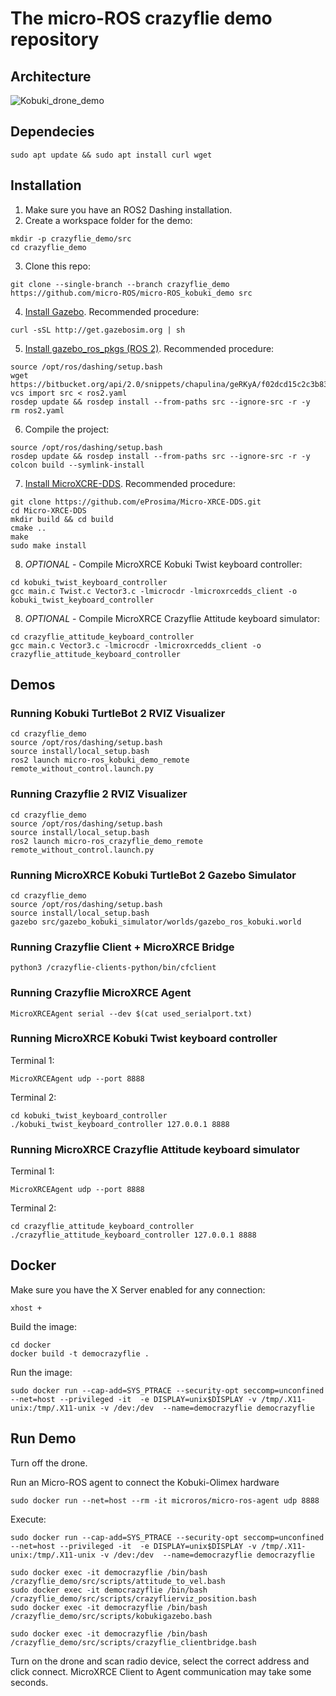 # The micro-ROS crazyflie demo repository

## Architecture

![Kobuki_drone_demo](http://www.plantuml.com/plantuml/png/ZLHDJzj04BtdLopcGgF6Ra5SUa1yG10g9IYYEHHLriQUE2lMkzP-98Ag_xtUsQmiBqxR79pCl7blTzwCSwuDLSRMV7HGmee987TNiuVlytkoDgRHNx9CqMrQCREsIwj15L8O42OjP9qPsz1IdMGDfy99J5YBJbPjnKGtYXdGsUOu_Pn-6XqmKN1RWbKyw6UjGYr5shJ4GHnrw1Qqh65ocYcvb6P_TIKtxdITbKeAy7NwXOc6AbgJ9IrUAYMjAAyabueSJgVJqOYq7oOCg1KjW2IUwW_A6wc1F3_A5Zyv_ad6unlBGP4BKN7Gut52g2QOUgTIr6M-0KwUAv0r6FMQrxhIMVl8dhPC6oUs02uBPbvtGfYFXNeNUQ-rWC98TUBKPYM2GIs4U_gJExZNtQFKp30fTX8XH0blrEriaL_FPmytHzTEvYD9y3lvWEYLh9is4eOysYLdUdrX33Es179upwgrkUGMi511OQWpaIHkbPJa2Vc5I5-6xlYvaSxDjF7j39w5ziK7_Hv55qjkwHii9Vagb_Q59SJrwLEvJn4aJ2zEy_diSlPqvBDjepk6xpJkOiEqfPnfwlmAlSJEcnLvVff-0wrf1GD-1ynVVNXk3JNhTcRj4mKKR9YqtQZ2Khg20QlSr9sNPZLiPQ8sx8tWI4cO7UhD5tS_Sipdz1-yS9MOr-pbXLc4UX_x-NLkU_N9vCo_SL6kjwlnzdKaXF4dITEpVViLnFvIqziwTq3t-Wum_giWclzmKJTPVA0cNjER5YLxcutDzrEesFkd6CeZ42BKxUqHuhrKr0uMT24gn8EEqMZTXk6mLMZACD4ZCUSSH6bh_WS0)

## Dependecies

```
sudo apt update && sudo apt install curl wget
```

## Installation

1. Make sure you have an ROS2 Dashing installation.
2. Create a workspace folder for the demo:

```
mkdir -p crazyflie_demo/src
cd crazyflie_demo
```

3. Clone this repo:
```
git clone --single-branch --branch crazyflie_demo https://github.com/micro-ROS/micro-ROS_kobuki_demo src
```

4. [Install Gazebo](http://gazebosim.org/tutorials?tut=install_ubuntu&cat=install#InstallGazebousingUbuntupackages). Recommended procedure:
```
curl -sSL http://get.gazebosim.org | sh
```

5. [Install gazebo_ros_pkgs (ROS 2)](http://gazebosim.org/tutorials?tut=ros2_installing&cat=connect_ros). Recommended procedure:
```
source /opt/ros/dashing/setup.bash
wget https://bitbucket.org/api/2.0/snippets/chapulina/geRKyA/f02dcd15c2c3b83b2d6aac00afe281162800da74/files/ros2.yaml
vcs import src < ros2.yaml
rosdep update && rosdep install --from-paths src --ignore-src -r -y
rm ros2.yaml
```

6. Compile the project:
```
source /opt/ros/dashing/setup.bash
rosdep update && rosdep install --from-paths src --ignore-src -r -y
colcon build --symlink-install
```

7. [Install MicroXCRE-DDS](https://micro-xrce-dds.readthedocs.io/en/latest/installation.html). Recommended procedure:

```
git clone https://github.com/eProsima/Micro-XRCE-DDS.git
cd Micro-XRCE-DDS
mkdir build && cd build
cmake ..
make
sudo make install
```

8. *OPTIONAL* - Compile MicroXRCE Kobuki Twist keyboard controller:

```
cd kobuki_twist_keyboard_controller
gcc main.c Twist.c Vector3.c -lmicrocdr -lmicroxrcedds_client -o kobuki_twist_keyboard_controller
```

8. *OPTIONAL* - Compile MicroXRCE Crazyflie Attitude keyboard simulator:

```
cd crazyflie_attitude_keyboard_controller
gcc main.c Vector3.c -lmicrocdr -lmicroxrcedds_client -o crazyflie_attitude_keyboard_controller
```

## Demos

### Running Kobuki TurtleBot 2 RVIZ Visualizer
```
cd crazyflie_demo
source /opt/ros/dashing/setup.bash
source install/local_setup.bash
ros2 launch micro-ros_kobuki_demo_remote remote_without_control.launch.py
```

### Running Crazyflie 2 RVIZ Visualizer
```
cd crazyflie_demo
source /opt/ros/dashing/setup.bash
source install/local_setup.bash
ros2 launch micro-ros_crazyflie_demo_remote remote_without_control.launch.py
```

### Running MicroXRCE Kobuki TurtleBot 2 Gazebo Simulator
```
cd crazyflie_demo
source /opt/ros/dashing/setup.bash
source install/local_setup.bash
gazebo src/gazebo_kobuki_simulator/worlds/gazebo_ros_kobuki.world
```

### Running Crazyflie Client + MicroXRCE Bridge
```
python3 /crazyflie-clients-python/bin/cfclient
```
### Running Crazyflie MicroXRCE Agent
```
MicroXRCEAgent serial --dev $(cat used_serialport.txt)
```

### Running MicroXRCE Kobuki Twist keyboard controller

Terminal 1:
```
MicroXRCEAgent udp --port 8888
```

Terminal 2:
```
cd kobuki_twist_keyboard_controller
./kobuki_twist_keyboard_controller 127.0.0.1 8888
```

### Running MicroXRCE Crazyflie Attitude keyboard simulator

Terminal 1:
```
MicroXRCEAgent udp --port 8888
```

Terminal 2:
```
cd crazyflie_attitude_keyboard_controller
./crazyflie_attitude_keyboard_controller 127.0.0.1 8888
```



## Docker

Make sure you have the X Server enabled for any connection:
```
xhost +
```

Build the image:
```
cd docker
docker build -t democrazyflie .
```

Run the image:
```
sudo docker run --cap-add=SYS_PTRACE --security-opt seccomp=unconfined --net=host --privileged -it  -e DISPLAY=unix$DISPLAY -v /tmp/.X11-unix:/tmp/.X11-unix -v /dev:/dev  --name=democrazyflie democrazyflie
```

## Run Demo

Turn off the drone.

Run an Micro-ROS agent to connect the Kobuki-Olimex hardware

```
sudo docker run --net=host --rm -it microros/micro-ros-agent udp 8888
```

Execute:

```
sudo docker run --cap-add=SYS_PTRACE --security-opt seccomp=unconfined --net=host --privileged -it  -e DISPLAY=unix$DISPLAY -v /tmp/.X11-unix:/tmp/.X11-unix -v /dev:/dev  --name=democrazyflie democrazyflie

sudo docker exec -it democrazyflie /bin/bash /crazyflie_demo/src/scripts/attitude_to_vel.bash
sudo docker exec -it democrazyflie /bin/bash /crazyflie_demo/src/scripts/crazyflierviz_position.bash
sudo docker exec -it democrazyflie /bin/bash /crazyflie_demo/src/scripts/kobukigazebo.bash

sudo docker exec -it democrazyflie /bin/bash /crazyflie_demo/src/scripts/crazyflie_clientbridge.bash
```

Turn on the drone and scan radio device, select the correct address and click connect. MicroXRCE Client to Agent communication may take some seconds.
